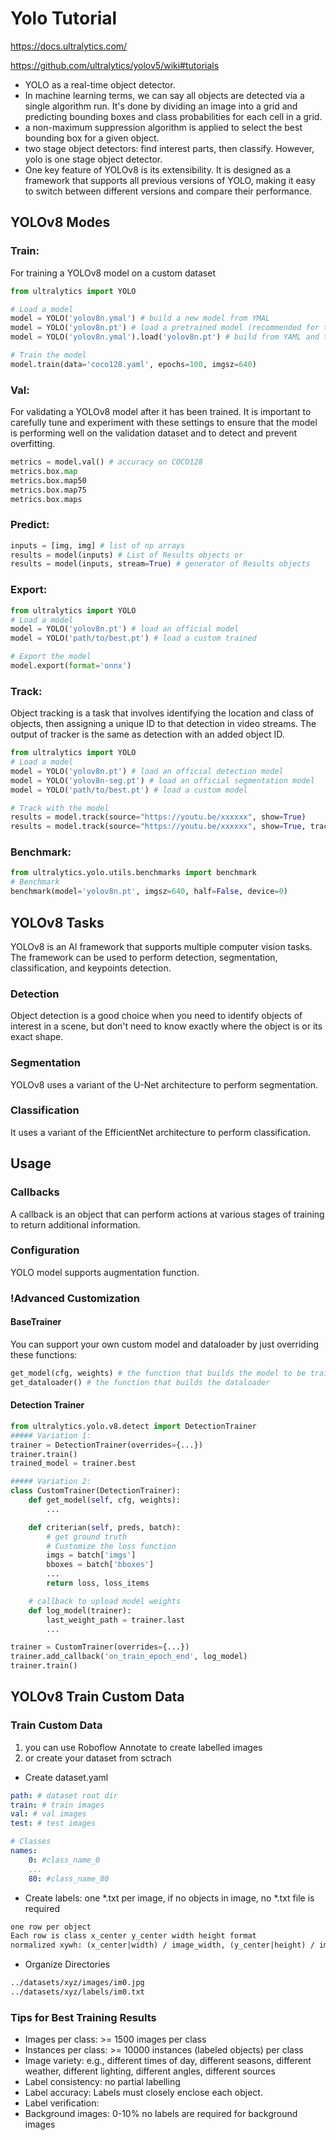# Yolo Tutorial
https://docs.ultralytics.com/

https://github.com/ultralytics/yolov5/wiki#tutorials
- YOLO as a real-time object detector.
- In machine learning terms, we can say all objects are detected via a single algorithm run. It's done by dividing an image into a grid and predicting bounding boxes and class probabilities for each cell in a grid.
- a non-maximum suppression algorithm is applied to select the best bounding box for a given object.
- two stage object detectors: find interest parts, then classify. However, yolo is one stage object detector.
- One key feature of YOLOv8 is its extensibility. It is designed as a framework that supports all previous versions of YOLO, making it easy to switch between different versions and compare their performance.

## YOLOv8 Modes
### Train: 
For training a YOLOv8 model on a custom dataset
```python
from ultralytics import YOLO

# Load a model
model = YOLO('yolov8n.ymal') # build a new model from YMAL
model = YOLO('yolov8n.pt') # load a pretrained model (recommended for training)
model = YOLO('yolov8n.ymal').load('yolov8n.pt') # build from YAML and transfer weights

# Train the model
model.train(data='coco128.yaml', epochs=100, imgsz=640)
```
### Val: 
For validating a YOLOv8 model after it has been trained. It is important to carefully tune and experiment with these settings to ensure that the model is performing well on the validation dataset and to detect and prevent overfitting.
```python
metrics = model.val() # accuracy on COCO128
metrics.box.map
metrics.box.map50
metrics.box.map75
metrics.box.maps
```
### Predict:
```python
inputs = [img, img] # list of np arrays
results = model(inputs) # List of Results objects or
results = model(inputs, stream=True) # generator of Results objects
```
### Export:
```python
from ultralytics import YOLO
# Load a model
model = YOLO('yolov8n.pt') # load an official model
model = YOLO('path/to/best.pt') # load a custom trained

# Export the model
model.export(format='onnx')
```
### Track:
Object tracking is a task that involves identifying the location and class of objects, then assigning a unique ID to
that detection in video streams. 
The output of tracker is the same as detection with an added object ID. 
```python
from ultralytics import YOLO
# Load a model
model = YOLO('yolov8n.pt') # load an official detection model
model = YOLO('yolov8n-seg.pt') # load an official segmentation model
model = YOLO('path/to/best.pt') # load a custom model

# Track with the model
results = model.track(source="https://youtu.be/xxxxxx", show=True)
results = model.track(source="https://youtu.be/xxxxxx", show=True, tracker="bytetrack.yaml")
```
### Benchmark:
```python
from ultralytics.yolo.utils.benchmarks import benchmark
# Benchmark
benchmark(model='yolov8n.pt', imgsz=640, half=False, device=0)
```

## YOLOv8 Tasks
YOLOv8 is an AI framework that supports multiple computer vision tasks. The framework can be used to perform detection, segmentation, classification, and keypoints detection. 
### Detection
Object detection is a good choice when you need to identify objects of interest in a scene, but don't need to know exactly where the object is or its exact shape. 
### Segmentation
YOLOv8 uses a variant of the U-Net architecture to perform segmentation.
### Classification
It uses a variant of the EfficientNet architecture to perform classification.

## Usage
### Callbacks
A callback is an object that can perform actions at various stages of training to return additional information. 
### Configuration
YOLO model supports augmentation function. 
### !Advanced Customization
#### BaseTrainer
You can support your own custom model and dataloader by just overriding these functions:
```python
get_model(cfg, weights) # the function that builds the model to be trained
get_dataloader() # the function that builds the dataloader
```
#### Detection Trainer
```python
from ultralytics.yolo.v8.detect import DetectionTrainer
##### Variation 1:
trainer = DetectionTrainer(overrides={...})
trainer.train()
trained_model = trainer.best

##### Variation 2:
class CustomTrainer(DetectionTrainer):
    def get_model(self, cfg, weights):
        ...

    def criterian(self, preds, batch):
        # get ground truth
        # Customize the loss function
        imgs = batch['imgs']
        bboxes = batch['bboxes']
        ...
        return loss, loss_items

    # callback to upload model weights
    def log_model(trainer):
        last_weight_path = trainer.last
        ...

trainer = CustomTrainer(overrides={...})
trainer.add_callback('on_train_epoch_end', log_model)
trainer.train()
```

## YOLOv8 Train Custom Data
### Train Custom Data
1. you can use Roboflow Annotate to create labelled images
2. or create your dataset from sctrach
- Create dataset.yaml
```yaml
path: # dataset root dir
train: # train images
val: # val images
test: # test images

# Classes
names:
    0: #class_name_0
    ...
    80: #class_name_80
``` 
- Create labels: one *.txt per image, if no objects in image, no *.txt file is required
```txt
one row per object
Each row is class x_center y_center width height format
normalized xywh: (x_center|width) / image_width, (y_center|height) / image_height
```
- Organize Directories
```txt
../datasets/xyz/images/im0.jpg
../datasets/xyz/labels/im0.txt
```
### Tips for Best Training Results
- Images per class: >= 1500 images per class
- Instances per class: >= 10000 instances (labeled objects) per class
- Image variety: e.g., different times of day, different seasons, different weather, different lighting, different angles, different sources
- Label consistency: no partial labelling
- Label accuracy: Labels must closely enclose each object.
- Label verification: 
- Background images: 0-10% no labels are required for background images